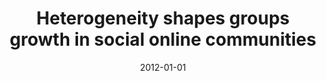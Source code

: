 ---
title: "Heterogeneity shapes groups growth in social online communities"
collection: publications
date: 2012-01-01
year: 2012
venue: 'EPL 97 28002'
paperurl: 'http://arxiv.org/abs/1110.5673'
resourceslug: no_resource
authors: 'P.A. Grabowicz, V.M. Eguiluz'
---